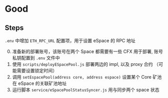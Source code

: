 # Good

## Steps

`.env` 中增加 `ETH_RPC_URL` 配置项，用于设置 eSpace 的 RPC 地址

0. 准备新的部署账号，该账号在两个 Space 都需要有一些 CFX 用于部署, 账号私钥配置到 `.env` 文件中
1. 使用 `scripts/deployESpacePool.js` 部署两边的 impl, 以及 proxy 合约 （可能需要设置锁定时间）
2. 调用 `setEspacePool(address core, address espace)` 设置某个 Core 矿池在 eSpace 的关联矿池地址
3. 运行脚本 `service/eSpacePoolStatusSyncer.js` 用与同步两个 space 状态
